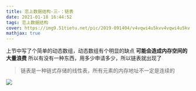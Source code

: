 ```yaml
---
title: 恋上数据结构-三-：链表
date: 2021-01-18 16:44:52
tags: 恋上数据结构
cover: https://img9.51tietu.net/pic/2019-091404/v4vqwi4u5kvv4vqwi4u5kv.jpg
mathjax: true
---
```


上节中写了个简单的动态数组，动态数组有个明显的缺点
**可能会造成内存空间的大量浪费**
所以有没有一种东西，用多少申请多少，所以链表就出现了

> 链表是一种链式存储的线性表，所有元素的内存地址不一定是连续的

![](1.png)



